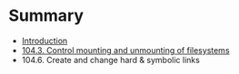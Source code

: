 # Summary

* [Introduction](README.md)
* [104.3. Control mounting and unmounting of filesystems](1043_control_mounting_and_unmounting_of_filesystems.md)
* 104.6. Create and change hard & symbolic links

